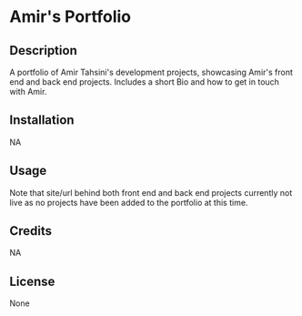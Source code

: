 # Amir's Portfolio

## Description

A portfolio of Amir Tahsini's development projects, showcasing Amir's front end and back end projects. Includes a short Bio and how to get in touch with Amir.

## Installation

NA

## Usage

Note that site/url behind both front end and back end projects currently not live as no projects have been added to the portfolio at this time.

## Credits

NA

## License

None

